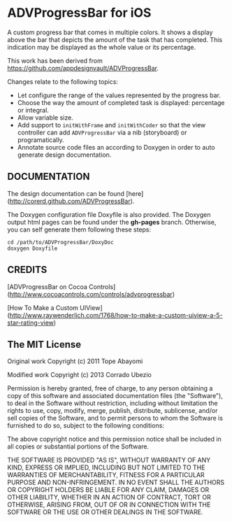 ADVProgressBar for iOS
======================

A custom progress bar that comes in multiple colors.
It shows a display above the bar that depicts the amount of the task that has
completed.
This indication may be displayed as the whole value or its percentage.

This work has been derived from https://github.com/appdesignvault/ADVProgressBar.

Changes relate to the following topics:
- Let configure the range of the values represented by the progress bar.
- Choose the way the amount of completed task is displayed: percentage or integral.
- Allow variable size.
- Add support to `initWithFrame` and `initWithCoder` so that the view controller
  can add `ADVProgressBar` via a nib (storyboard) or programatically.
- Annotate source code files an according to Doxygen in order to auto generate
 design documentation.


DOCUMENTATION
-------------

The design documentation can be found [here] (http://corerd.github.com/ADVProgressBar).

The Doxygen configuration file Doxyfile is also provided.
The Doxygen output html pages can be found under the **gh-pages** branch.
Otherwise, you can self generate them following these steps:
~~~~~~~~~~~~~~~~~~~~~~~~~~~~~~~~~~~~~~~~~~~~~~~~~~~~~~~~~~~~~~~~~~~~~~~~~~~~~~~~
cd /path/to/ADVProgressBar/DoxyDoc
doxygen Doxyfile
~~~~~~~~~~~~~~~~~~~~~~~~~~~~~~~~~~~~~~~~~~~~~~~~~~~~~~~~~~~~~~~~~~~~~~~~~~~~~~~~


CREDITS
-------

[ADVProgressBar on Cocoa Controls]
(http://www.cocoacontrols.com/controls/advprogressbar)

[How To Make a Custom UIView]
(http://www.raywenderlich.com/1768/how-to-make-a-custom-uiview-a-5-star-rating-view)


The MIT License
---------------

Original work Copyright (c) 2011 Tope Abayomi

Modified work Copyright (c) 2013 Corrado Ubezio

Permission is hereby granted, free of charge, to any person obtaining a copy
of this software and associated documentation files (the "Software"), to deal
in the Software without restriction, including without limitation the rights
to use, copy, modify, merge, publish, distribute, sublicense, and/or sell
copies of the Software, and to permit persons to whom the Software is
furnished to do so, subject to the following conditions:

The above copyright notice and this permission notice shall be included in
all copies or substantial portions of the Software.

THE SOFTWARE IS PROVIDED "AS IS", WITHOUT WARRANTY OF ANY KIND, EXPRESS OR
IMPLIED, INCLUDING BUT NOT LIMITED TO THE WARRANTIES OF MERCHANTABILITY,
FITNESS FOR A PARTICULAR PURPOSE AND NON-INFRINGEMENT. IN NO EVENT SHALL THE
AUTHORS OR COPYRIGHT HOLDERS BE LIABLE FOR ANY CLAIM, DAMAGES OR OTHER
LIABILITY, WHETHER IN AN ACTION OF CONTRACT, TORT OR OTHERWISE, ARISING FROM,
OUT OF OR IN CONNECTION WITH THE SOFTWARE OR THE USE OR OTHER DEALINGS IN
THE SOFTWARE.


